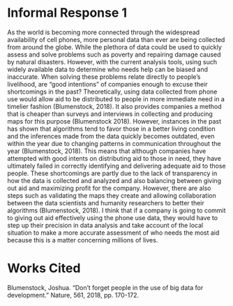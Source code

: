 # Informal Response 1 

As the world is becoming more connected through the widespread availability of cell phones, more personal data than ever are being collected from around the globe. While the plethora of data could be used to quickly assess and solve problems such as poverty and repairing damage caused by natural disasters. However, with the current analysis tools, using such widely available data to determine who needs help can be biased and inaccurate. When solving these problems relate directly to people’s livelihood, are “good intentions” of companies enough to excuse their shortcomings in the past?
Theoretically, using data collected from phone use would allow aid to be distributed to people in more immediate need in a timelier fashion (Blumenstock, 2018). It also provides companies a method that is cheaper than surveys and interviews in collecting and producing maps for this purpose (Blumenstock 2018). However, instances in the past has shown that algorithms tend to favor those in a better living condition and the inferences made from the data quickly becomes outdated, even within the year due to changing patterns in communication throughout the year (Blumenstock, 2018). This means that although companies have attempted with good intents on distributing aid to those in need, they have ultimately failed in correctly identifying and delivering adequate aid to those people. 
These shortcomings are partly due to the lack of transparency in how the data is collected and analyzed and also balancing between giving out aid and maximizing profit for the company. However, there are also steps such as validating the maps they create and allowing collaboration between the data scientists and humanity researchers to better their algorithms (Blumenstock, 2018). I think that if a company is going to commit to giving out aid effectively using the phone use data, they would have to step up their precision in data analysis and take account of the local situation to make a more accurate assessment of who needs the most aid because this is a matter concerning millions of lives. 

# Works Cited
Blumenstock, Joshua. “Don’t forget people in the use of big data for development.” Nature, 561, 2018, pp. 170-172.
